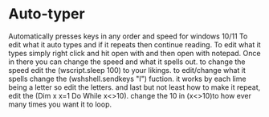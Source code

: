# Auto-typer
Automatically presses keys in any order and speed for windows 10/11
To edit what it auto types and if it repeats then continue reading.
To edit what it types simply right click and hit open with and then open with notepad.
Once in there you can change the speed and what it spells out.
to change the speed edit the (wscript.sleep 100) to your likings.
to edit/change what it spells change the (wshshell.sendkeys "I") fuction. it works by each lime being a letter so edit the letters.
and last but not least how to make it repeat, edit the (Dim x x=1 Do While x<>10). change the 10 in (x<>10)to how ever many times you want it to loop.
